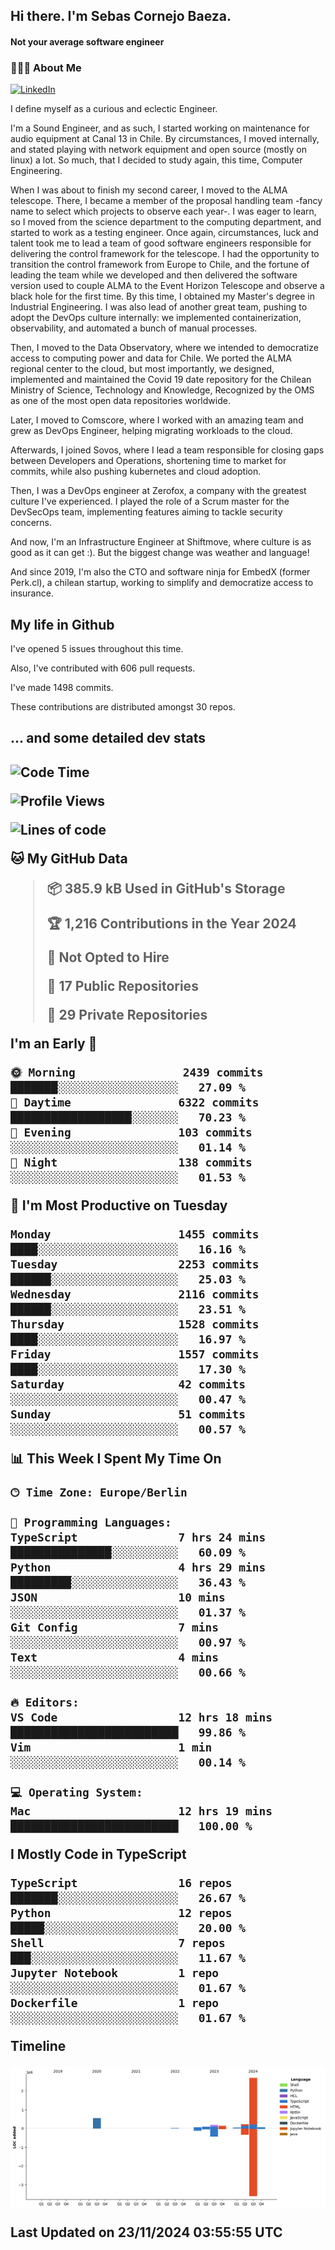 <h2> Hi there.  I'm Sebas Cornejo Baeza.</h2>
<h4> Not your average software engineer</h4>
<h3> 👨🏻‍💻 About Me </h3>
<a href="http://linkedin.com/in/sebastian-cornejo-baeza/"><img alt="LinkedIn" src="https://img.shields.io/badge/Sebas%20Cornejo%20-informational?style=appveyor&logo=linkedin"></a>


I define myself as a curious and eclectic Engineer.

I'm a Sound Engineer, and as such, I started working on maintenance for audio equipment at Canal 13 in Chile.
By circumstances, I moved internally, and stated playing with network equipment and open source (mostly on linux) 
a lot. So much, that I decided to study again, this time, Computer Engineering.

When I was about to finish my second career, I moved to the ALMA telescope. There, I became a member of the proposal handling team
-fancy name to select which projects to observe each year-. 
I was eager to learn, so I moved from the science department to the computing department, and started to work as 
a testing engineer. Once again, circumstances, luck and talent took me to lead a team of good software engineers 
responsible for delivering the control framework for the telescope. I had the opportunity to transition the control framework from
Europe to Chile, and the fortune of leading the team while we developed and then delivered the software
version used to couple ALMA to the Event Horizon Telescope and observe a black hole for the first time.
By this time, I obtained my Master's degree in Industrial Engineering.
I was also lead of another great team, pushing to adopt the DevOps culture internally: we implemented containerization, observability, and automated a bunch of manual processes.

Then, I moved to the Data Observatory, where we intended to democratize access to computing power
and data for Chile. We ported the ALMA regional center to the cloud, but most importantly, we designed, implemented
and maintained the Covid 19 date repository for the Chilean Ministry of Science, Technology and Knowledge, Recognized by the OMS as one of the most open
data repositories worldwide.

Later, I moved to Comscore, where I worked with an amazing team and grew as DevOps Engineer, helping migrating workloads to the cloud.

Afterwards, I joined Sovos, where I lead a team responsible for closing gaps between Developers and Operations, shortening time to market for commits, while
also pushing kubernetes and cloud adoption.

Then, I was a DevOps engineer at Zerofox, a company with the greatest culture I've experienced. I played the role of a Scrum master for the DevSecOps team,
implementing features aiming to tackle security concerns.

And now, I'm an Infrastructure Engineer at Shiftmove, where culture is as good as it can get :). But the biggest change was weather and language!
 
And since 2019, I'm also the CTO and software ninja for EmbedX (former Perk.cl), a chilean startup, working to simplify and democratize access to insurance.

<h2> My life in Github </h2>

I've opened 5 issues throughout this time.

Also, I've contributed with 606 pull requests.

I've made 1498 commits.

These contributions are distributed amongst 30 repos.

<h2>... and some detailed dev stats<h2>

<!--START_SECTION:waka-->
![Code Time](http://img.shields.io/badge/Code%20Time-968%20hrs%2053%20mins-blue)

![Profile Views](http://img.shields.io/badge/Profile%20Views-0-blue)

![Lines of code](https://img.shields.io/badge/From%20Hello%20World%20I%27ve%20Written-4.0%20million%20lines%20of%20code-blue)

**🐱 My GitHub Data** 

> 📦 385.9 kB Used in GitHub's Storage 
 > 
> 🏆 1,216 Contributions in the Year 2024
 > 
> 🚫 Not Opted to Hire
 > 
> 📜 17 Public Repositories 
 > 
> 🔑 29 Private Repositories 
 > 
**I'm an Early 🐤** 

```text
🌞 Morning                2439 commits        ███████░░░░░░░░░░░░░░░░░░   27.09 % 
🌆 Daytime                6322 commits        ██████████████████░░░░░░░   70.23 % 
🌃 Evening                103 commits         ░░░░░░░░░░░░░░░░░░░░░░░░░   01.14 % 
🌙 Night                  138 commits         ░░░░░░░░░░░░░░░░░░░░░░░░░   01.53 % 
```
📅 **I'm Most Productive on Tuesday** 

```text
Monday                   1455 commits        ████░░░░░░░░░░░░░░░░░░░░░   16.16 % 
Tuesday                  2253 commits        ██████░░░░░░░░░░░░░░░░░░░   25.03 % 
Wednesday                2116 commits        ██████░░░░░░░░░░░░░░░░░░░   23.51 % 
Thursday                 1528 commits        ████░░░░░░░░░░░░░░░░░░░░░   16.97 % 
Friday                   1557 commits        ████░░░░░░░░░░░░░░░░░░░░░   17.30 % 
Saturday                 42 commits          ░░░░░░░░░░░░░░░░░░░░░░░░░   00.47 % 
Sunday                   51 commits          ░░░░░░░░░░░░░░░░░░░░░░░░░   00.57 % 
```


📊 **This Week I Spent My Time On** 

```text
🕑︎ Time Zone: Europe/Berlin

💬 Programming Languages: 
TypeScript               7 hrs 24 mins       ███████████████░░░░░░░░░░   60.09 % 
Python                   4 hrs 29 mins       █████████░░░░░░░░░░░░░░░░   36.43 % 
JSON                     10 mins             ░░░░░░░░░░░░░░░░░░░░░░░░░   01.37 % 
Git Config               7 mins              ░░░░░░░░░░░░░░░░░░░░░░░░░   00.97 % 
Text                     4 mins              ░░░░░░░░░░░░░░░░░░░░░░░░░   00.66 % 

🔥 Editors: 
VS Code                  12 hrs 18 mins      █████████████████████████   99.86 % 
Vim                      1 min               ░░░░░░░░░░░░░░░░░░░░░░░░░   00.14 % 

💻 Operating System: 
Mac                      12 hrs 19 mins      █████████████████████████   100.00 % 
```

**I Mostly Code in TypeScript** 

```text
TypeScript               16 repos            ███████░░░░░░░░░░░░░░░░░░   26.67 % 
Python                   12 repos            █████░░░░░░░░░░░░░░░░░░░░   20.00 % 
Shell                    7 repos             ███░░░░░░░░░░░░░░░░░░░░░░   11.67 % 
Jupyter Notebook         1 repo              ░░░░░░░░░░░░░░░░░░░░░░░░░   01.67 % 
Dockerfile               1 repo              ░░░░░░░░░░░░░░░░░░░░░░░░░   01.67 % 
```



**Timeline**

![Lines of Code chart](https://raw.githubusercontent.com/scornejob/scornejob/master/assets/bar_graph.png)


 Last Updated on 23/11/2024 03:55:55 UTC
<!--END_SECTION:waka-->
